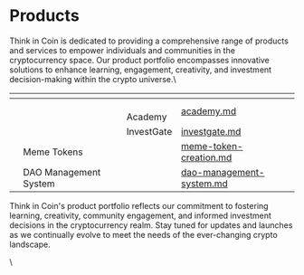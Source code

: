 # Products

Think in Coin is dedicated to providing a comprehensive range of products and services to empower individuals and communities in the cryptocurrency space. Our product portfolio encompasses innovative solutions to enhance learning, engagement, creativity, and investment decision-making within the crypto universe.\


<table data-card-size="large" data-view="cards"><thead><tr><th></th><th></th><th></th><th data-hidden data-card-target data-type="content-ref"></th></tr></thead><tbody><tr><td></td><td></td><td><br>Academy</td><td><a href="academy.md">academy.md</a></td></tr><tr><td></td><td></td><td>InvestGate</td><td><a href="investgate.md">investgate.md</a></td></tr><tr><td></td><td>Meme Tokens</td><td></td><td><a href="meme-token-creation.md">meme-token-creation.md</a></td></tr><tr><td></td><td>DAO Management System</td><td></td><td><a href="dao-management-system.md">dao-management-system.md</a></td></tr></tbody></table>



Think in Coin's product portfolio reflects our commitment to fostering learning, creativity, community engagement, and informed investment decisions in the cryptocurrency realm. Stay tuned for updates and launches as we continually evolve to meet the needs of the ever-changing crypto landscape.

\
